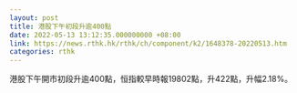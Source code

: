 ```yaml
---
layout: post
title: 港股下午初段升逾400點
date: 2022-05-13 13:12:35.000000000 +08:00
link: https://news.rthk.hk/rthk/ch/component/k2/1648378-20220513.htm
categories: rthk
---
```


港股下午開市初段升逾400點，恒指較早時報19802點，升422點，升幅2.18%。
